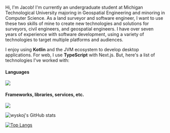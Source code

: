 Hi, I'm Jacob! I'm currently an undergraduate student at Michigan Technological University majoring in Geospatial Engineering and minoring in Computer Science. As a land surveyor and software engineer, I want to use these two skills of mine to create new technologies and solutions for surveyors, civil engineers, and geospatial engineers. I have over seven years of experience with software development, using a variety of technologies to target multiple platforms and audiences.

I enjoy using **Kotlin** and the JVM ecosystem to develop desktop applications. For web, I use **TypeScript** with Next.js. But, here's a list of technologies I've worked with:

#### Languages
<img src="https://skillicons.dev/icons?i=cs,cpp,java,kotlin,php,py,ts&perline=7" />

#### Frameworks, libraries, services, etc.
<img src="https://skillicons.dev/icons?i=aws,firebase,gradle,nextjs,nodejs,mysql,netlify&perline=8" />

![wyskoj's GitHub stats](https://github-readme-stats.vercel.app/api?username=wyskoj&show_icons=true&theme=merko&hide=contribs)

<!---
[![Readme Card](https://github-readme-stats.vercel.app/api/pin/?username=wyskoj&repo=midis2jam2&theme=merko)](https://github.com/wyskoj/midis2jam2)
--->
[![Top Langs](https://github-readme-stats.vercel.app/api/top-langs/?username=wyskoj&layout=compact&theme=merko)](https://github.com/anuraghazra/github-readme-stats)
